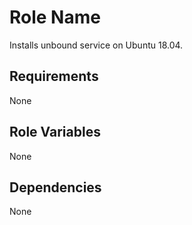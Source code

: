 Role Name
=========

Installs unbound service on Ubuntu 18.04.

Requirements
------------

None

Role Variables
--------------

None

Dependencies
------------

None